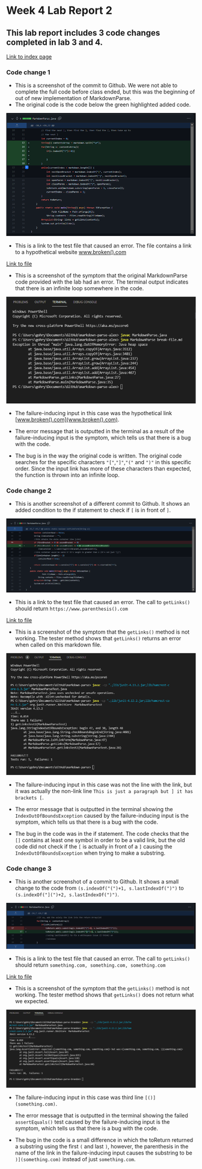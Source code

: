 # Week 4 Lab Report 2
## This lab report includes 3 code changes completed in lab 3 and 4.

[Link to index page](https://rygoh1.github.io/cse15l-lab-reports/index.html)

### Code change 1

* This is a screenshot of the commit to Github. We were not able to complete the full code before class ended, but this was the beginning of out of new implementation of MarkdownParse.
* The original code is the code below the green highlighted added code.

![Image](lab-report-2-ss/change1.png)


* This is a link to the test file that caused an error. The file contains a link to a hypothetical website www.broken().com


[Link to file](https://github.com/Rygoh1/markdown-parse/blob/main/breakfile.md)


* This is a screenshot of the symptom that the original MarkdownParse code provided with the lab had an error. The terminal output indicates that there is an infinite loop somewhere in the code.

![Image](lab-report-2-ss/error1.png)

* The failure-inducing input in this case was the hypothetical link [www.broken().com](www.broken().com). 

* The error message that is outputted in the terminal as a result of the failure-inducing input is the symptom, which tells us that there is a bug with the code. 

* The bug is in the way the original code is written. The original code searches for the specific characters ```"["```,```"]"```,```"("``` and ```")"``` in this specific order. Since the input link has more of these characters than expected, the function is thrown into an infinite loop.


### Code change 2

* This is another screenshot of a different commit to Github. It shows an added condition to the if statement to check if ``[`` is in front of ``]``.

![Image](lab-report-2-ss/change2.1.png)


* This is a link to the test file that caused an error. The call to ``getLinks()`` should return ``https://www.parenthesis().com``

[Link to file](https://github.com/Rygoh1/markdown-parse/blob/main/test-file3.md)


* This is a screenshot of the symptom that the ``getLinks()`` method is not working. The tester method shows that ``getLinks()`` returns an error when called on this markdown file.

![Image](lab-report-2-ss/error2.1.png)

* The failure-inducing input in this case was not the line with the link, but it was actually the non-link line ``This is just a paragraph but ] it has brackets [``.

* The error message that is outputted in the terminal showing the ``IndexOutOfBoundsException`` caused by the failure-inducing input is the symptom, which tells us that there is a bug with the code. 

* The bug in the code was in the if statement. The code checks that the ``[]`` contains at least one symbol in order to be a valid link, but the old code did not check if the ``[`` is actually in front of a ``]`` causing the ``IndexOutOfBoundsException`` when trying to make a substring. 


### Code change 3

* This is another screenshot of a commit to Github. It shows a small change to the code from ``(s.indexOf("(")+1, s.lastIndexOf(")")`` to ``(s.indexOf("](")+2, s.lastIndexOf(")")``.

![Image](lab-report-2-ss/change3.1.png)


* This is a link to the test file that caused an error. The call to ``getLinks()`` should return ``something.com, something.com, something.com``


[Link to file](https://github.com/bimai25/markdown-parse/blob/main/test-file7.md)


* This is a screenshot of the symptom that the ``getLinks()`` method is not working. The tester method shows that ``getLinks()`` does not return what we expected.

![Image](lab-report-2-ss/error3.1.png)

* The failure-inducing input in this case was third line ``[()](something.com)``.

* The error message that is outputted in the terminal showing the failed ``assertEquals()`` test caused by the failure-inducing input is the symptom, which tells us that there is a bug with the code.

* The bug in the code is a small difference in which the toReturn returned a substring using the first ``(`` and last ``)``, however, the parenthesis in the name of the link in the failure-inducing input causes the substring to be ``)](something.com)`` instead of just ``something.com``.